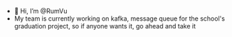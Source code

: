 - 👋 Hi, I’m @RumVu
- My team is currently working on kafka, message queue for the school's graduation project, so if anyone wants it, go ahead and take it

<!---
RumVu/RumVu is a ✨ special ✨ repository because its `README.md` (this file) appears on your GitHub profile.
You can click the Preview link to take a look at your changes.
--->

